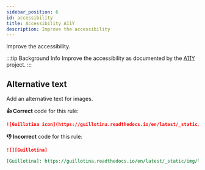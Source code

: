 ```yaml
---
sidebar_position: 6
id: accessibility
title: Accessibility A11Y
description: Improve the accessibility
---
```


Improve the accessibility.

:::tip Background Info
Improve the accessibility as documented by the [A11Y](https://a11yproject.com) project.
:::

## Alternative text

Add an alternative text for images.

**:thumbsup: Correct** code for this rule:

```markdown
![Guillotina icon](https://guillotina.readthedocs.io/en/latest/_static/img/logo.svg)
```

**:thumbsdown: Incorrect** code for this rule:

```markdown
![][Guillotina]

[Guillotina]: https://guillotina.readthedocs.io/en/latest/_static/img/logo.svg
```